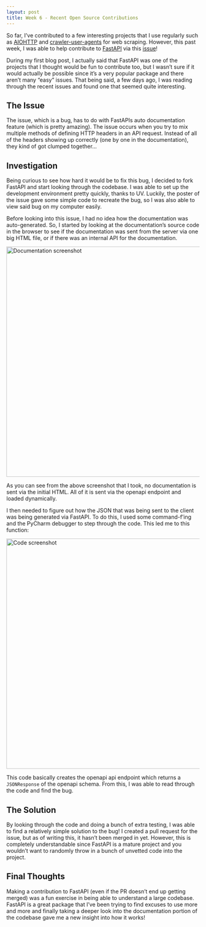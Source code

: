 ```yaml
---
layout: post
title: Week 6 - Recent Open Source Contributions
---
```


So far, I’ve contributed to a few interesting projects that I use regularly such as [AIOHTTP](https://docs.aiohttp.org/en/stable/) and [crawler-user-agents](https://github.com/monperrus/crawler-user-agents) for web scraping. However, this past week, I was able to help contribute to [FastAPI](https://fastapi.tiangolo.com/) via this [issue](https://github.com/fastapi/fastapi/issues/13400#issuecomment-2686580076)! 

<!--more-->

During my first blog post, I actually said that FastAPI was one of the projects that I thought would be fun to contribute too, but I wasn’t sure if it would actually be possible since it’s a very popular package and there aren’t many “easy” issues. That being said, a few days ago, I was reading through the recent issues and found one that seemed quite interesting.

## The Issue

The issue, which is a bug, has to do with FastAPIs auto documentation feature (which is pretty amazing). The issue occurs when you try to mix multiple methods of defining HTTP headers in an API request. Instead of all of the headers showing up correctly (one by one in the documentation), they kind of got clumped together…

## Investigation

Being curious to see how hard it would be to fix this bug, I decided to fork FastAPI and start looking through the codebase. I was able to set up the development environment pretty quickly, thanks to UV. Luckily, the poster of the issue gave some simple code to recreate the bug, so I was also able to view said bug on my computer easily. 

Before looking into this issue, I had no idea how the documentation was auto-generated. So, I started by looking at the documentation’s source code in the browser to see if the documentation was sent from the server via one big HTML file, or if there was an internal API for the documentation.

<img width="600px" src="/jpjacobpadilla-weekly/images/week6-image2.jpg" alt="Documentation screenshot">

As you can see from the above screenshot that I took, no documentation is sent via the initial HTML. All of it is sent via the openapi endpoint and loaded dynamically.

I then needed to figure out how the JSON that was being sent to the client was being generated via FastAPI. To do this, I used some command-f’ing and the PyCharm debugger to step through the code. This led me to this function:

<img width="600px" src="/jpjacobpadilla-weekly/images/week6-image1.jpg" alt="Code screenshot">

This code basically creates the openapi api endpoint which returns a `JSONResponse` of the openapi schema. From this, I was able to read through the code and find the bug.

## The Solution

By looking through the code and doing a bunch of extra testing, I was able to find a relatively simple solution to the bug! I created a pull request for the issue, but as of writing this, it hasn’t been merged in yet. However, this is completely understandable since FastAPI is a mature project and you wouldn’t want to randomly throw in a bunch of unvetted code into the project.

## Final Thoughts

Making a contribution to FastAPI (even if the PR doesn’t end up getting merged) was a fun exercise in being able to understand a large codebase. FastAPI is a great package that I’ve been trying to find excuses to use more and more and finally taking a deeper look into the documentation portion of the codebase gave me a new insight into how it works!
